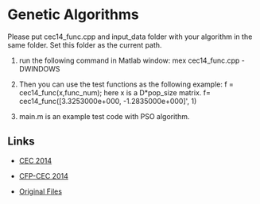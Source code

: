 # Genetic Algorithms

Please put cec14_func.cpp and input_data folder with your algorithm in the same folder. Set this folder as the current path.

1. run the following command in Matlab window:
   mex cec14_func.cpp -DWINDOWS
   
2. Then you can use the test functions as the following example:
   f = cec14_func(x,func_num); 
   here x is a D*pop_size matrix.
f= cec14_func([3.3253000e+000, -1.2835000e+000]', 1)

3. main.m is an example test code with PSO algorithm.

## Links
- [CEC 2014][1]
- [CFP-CEC 2014][2]

- [Original Files][3]


[1]:http://www.ntu.edu.sg/home/EPNSugan/index_files/CEC2014/CEC2014.htm
[2]:http://www.ntu.edu.sg/home/EPNSugan/index_files/CEC2014/CFP-CEC2014.htm
[3]:http://web.mysites.ntu.edu.sg/epnsugan/PublicSite/Shared%20Documents/Forms/AllItems.aspx?RootFolder=%2fepnsugan%2fPublicSite%2fShared%20Documents%2fCEC-2014&FolderCTID=&View=%7bDAF31868-97D8-4779-AE49-9CEC4DC3F310%7d

